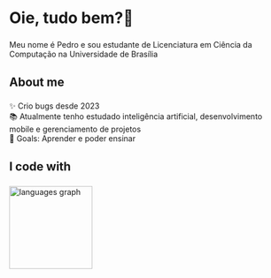 <h1 align="left">Oie, tudo bem?👋</h1>

###

<p align="left">Meu nome é Pedro e sou estudante de Licenciatura em Ciência da Computação na Universidade de Brasília</p>

###

<h2 align="left">About me</h2>

###

<p align="left">✨ Crio bugs desde 2023<br>📚 Atualmente tenho estudado inteligência artificial, desenvolvimento mobile e gerenciamento de projetos<br>🎯 Goals: Aprender e poder ensinar</p>

###

<h2 align="left">I code with</h2>

###

<div align="left">
  <img src="https://github-readme-stats.vercel.app/api/top-langs?username=pedrofernandss&locale=en&hide_title=false&layout=compact&card_width=320&langs_count=5&theme=dracula&hide_border=false&order=2" height="150" alt="languages graph"  />
</div>

###
